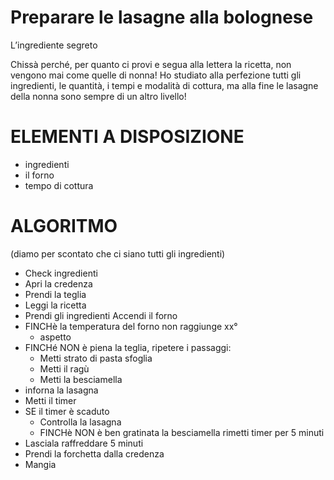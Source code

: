 # Preparare le lasagne alla bolognese

L’ingrediente segreto

Chissà perché, per quanto ci provi e segua alla lettera la ricetta, non vengono mai come quelle di nonna! Ho studiato alla perfezione tutti gli ingredienti, le quantità, i tempi e modalità di cottura, ma alla fine le lasagne della nonna sono sempre di un altro livello!

# ELEMENTI A DISPOSIZIONE

- ingredienti
- il forno
- tempo di cottura

# ALGORITMO

(diamo per scontato che ci siano tutti gli ingredienti)

- Check ingredienti
- Apri la credenza
- Prendi la teglia
- Leggi la ricetta
- Prendi gli ingredienti
  Accendi il forno
- FINCHè la temperatura del forno non raggiunge xx°
  - aspetto
- FINCHé NON è piena la teglia, ripetere i passaggi:
  - Metti strato di pasta sfoglia
  - Metti il ragù
  - Metti la besciamella
- inforna la lasagna
- Metti il timer
- SE il timer è scaduto
  - Controlla la lasagna
  - FINCHè NON è ben gratinata la besciamella
    rimetti timer per 5 minuti
- Lasciala raffreddare 5 minuti
- Prendi la forchetta dalla credenza
- Mangia
